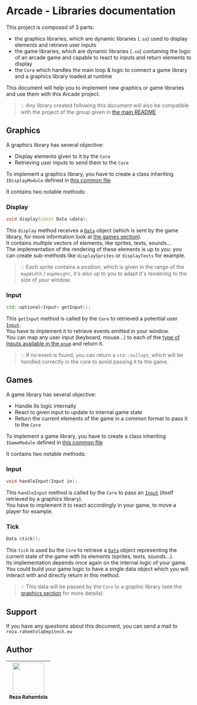 # Arcade - Libraries documentation

This project is composed of 3 parts:
- the graphics libraries, which are dynamic libraries (`.so`) used to display elements and retrieve user inputs
- the game libraries, which are dynamic libraries (`.so`) containing the logic of an arcade game and capable to react to inputs and return elements to display
- the `Core` which handles the main loop & logic to connect a game library and a graphics library loaded at runtime


This document will help you to implement new graphics or game libraries and use them with this Arcade project.

> 💡 Any library created following this document will also be compatible with the project of the group given in [the main README](/README.md)


## Graphics

A graphics library has several objective:
- Display elements given to it by the `Core`
- Retrieving user inputs to send them to the `Core`

To implement a graphics library, you have to create a class inheriting `IDisplayModule` defined in [this common file](/include/common/display/IDisplayModule.hpp)

It contains two notable methods:

### Display
```cpp
void display(const Data &data);
```
This `display` method receives a [`Data`](/include/common/Data.hpp) object (which is sent by the game library, for more information look at [the games section](#games)).\
It contains multiple vectors of elements, like sprites, texts, sounds...\
The implementation of the rendering of these elements is up to you: you can create sub-methods like `displaySprites` or `displayTexts` for example.
> 💡 Each sprite contains a position, which is given in the range of the `mapWidth` / `mapHeight`, it's also up to you to adapt it's rendering to the size of your window.

### Input
```cpp
std::optional<Input> getInput();
```
This `getInput` method is called by the `Core` to retrieved a potential user [`Input`](/include/common/Input.hpp).\
You have to implement it to retrieve events emitted in your window.\
You can map any user input (keyboard, mouse...) to each of the [type of Inputs available in the `enum`](/include/common/Input.hpp) and return it.
> 💡 If no event is found, you can return a `std::nullopt`, which will be handled correctly in the core to avoid passing it to the game.

## Games

A game library has several objective:
- Handle its logic internally
- React to given input to update to internal game state
- Return the current elements of the game in a common format to pass it to the `Core`

To implement a game library, you have to create a class inheriting `IGameModule` defined in [this common file](/include/common/game/IGameModule.hpp)

It contains two notable methods:

### Input
```cpp
void handleInput(Input in);
```
This `handleInput` method is called by the `Core` to pass an [`Input`](/include/common/Input.hpp) (itself retrieved by a graphics library).\
You have to implement it to react accordingly in your game, to move a player for example.

### Tick
```cpp
Data &tick();
```
This `tick` is used bu the `Core` to retrieve a [`Data`](/include/common/Data.hpp) object representing the current state of the game with its elements (sprites, texts, sounds...).\
Its implementation depends once again on the internal logic of your game. You could build your game logic to have a single data object which you will interact with and directly return in this method.
> 💡 This data will be passed by the `Core` to a graphic library (see the [graphics section](#graphics) for more details)


## Support
If you have any questions about this document, you can send a mail to `reza.rahemtola@epitech.eu`

## Author
| [<img src="https://github.com/RezaRahemtola.png?size=85" width=85><br><sub>Reza Rahemtola</sub>](https://github.com/RezaRahemtola)
|:---:
